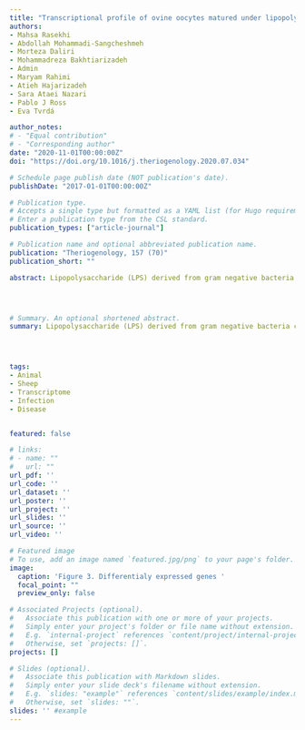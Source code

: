 ```yaml
---
title: "Transcriptional profile of ovine oocytes matured under lipopolysaccharide treatment in vitro"
authors:
- Mahsa Rasekhi
- Abdollah Mohammadi-Sangcheshmeh
- Morteza Daliri
- Mohammadreza Bakhtiarizadeh
- Admin
- Maryam Rahimi
- Atieh Hajarizadeh
- Sara Ataei Nazari
- Pablo J Ross
- Eva Tvrdá

author_notes:
# - "Equal contribution"
# - "Corresponding author"
date: "2020-11-01T00:00:00Z"
doi: "https://doi.org/10.1016/j.theriogenology.2020.07.034"

# Schedule page publish date (NOT publication's date).
publishDate: "2017-01-01T00:00:00Z"

# Publication type.
# Accepts a single type but formatted as a YAML list (for Hugo requirements).
# Enter a publication type from the CSL standard.
publication_types: ["article-journal"]

# Publication name and optional abbreviated publication name.
publication: "Theriogenology, 157 (70)"
publication_short: ""

abstract: Lipopolysaccharide (LPS) derived from gram negative bacteria cell wall is known to cause ruminal acidosis and/or infectious diseases such as metritis and mastitis which has a significant negative impact on the reproductive performance. This study aimed to investigate the effect of LPS on oocyte maturation and subsequent development in vitro. Ovine cumulus oocyte complexes (COCs) were matured in a medium supplemented with 0 (control), 0.01, 0.1, 1 and 10 μg/mL LPS. Nuclear maturation, cleavage and blastocyst rate, mitochondrial membrane potential (ΔΨm), intracellular reactive oxygen species (ROS) content and changes to the transcript abundance were evaluated. In case of the maturation rate, the percentage of oocytes reaching the MII stage was lower following exposure to 10 μg/mL LPS in comparison to the control group (P < 0.05). Moreover, the blastocyst rate decreased in case of 1 and 10 μg/mL LPS when compared to the control group (P < 0.05). ROS overproduction accompanied by a decreased ΔΨm were recorded in LPS treated oocytes in comparison to the control group (P < 0.05). The 3′ tag digital gene expression profiling method revealed that 7887 genes were expressed while only seven genes exhibited changes in the transcript abundance following exposure to LPS. Tripartite motif containing 25 (TRIM25), Tripartite motif containing 26 (TRIM26), Zona Pellucida glycoprotein 3 (ZP3), Family with sequence similarity 50-member A (FAM50A), Glyoxalate and hydroxy pyruvate reductase (GRHPR), NADH ubiquinase oxireductase subunit A8 (NDUFA8) were down-regulated (P < 0.05), while only Centrin 3 (CETN3) was up-regulated (P < 0.05). Our findings show that LPS has undesirable effects on the maturation competence of ovine oocytes and subsequent embryo development. In addition, the transcriptomic profiling results may shed more light on the molecular mechanisms of LPS-induced infertility in ruminants.




# Summary. An optional shortened abstract.
summary: Lipopolysaccharide (LPS) derived from gram negative bacteria cell wall is known to cause ruminal acidosis and/or infectious diseases such as metritis and mastitis which has a significant negative impact on the reproductive performance. This study aimed to investigate the effect of LPS on oocyte maturation and subsequent development in vitro. Ovine cumulus oocyte complexes (COCs) were matured in a medium supplemented with 0 (control), 0.01, 0.1, 1 and 10 μg/mL LPS. Nuclear maturation, cleavage and blastocyst rate, mitochondrial membrane potential (ΔΨm), intracellular reactive oxygen species (ROS) content and changes to the transcript abundance were evaluated. In case of the maturation rate, the percentage of oocytes reaching the MII stage was lower following exposure to 10 μg/mL LPS in comparison to the control group (P < 0.05). Moreover, the blastocyst rate decreased in case of 1 and 10 μg/mL LPS when compared to the control group (P < 0.05). ROS overproduction accompanied by a decreased ΔΨm were recorded in LPS treated oocytes in comparison to the control group (P < 0.05). The 3′ tag digital gene expression profiling method revealed that 7887 genes were expressed while only seven genes exhibited changes in the transcript abundance following exposure to LPS. Tripartite motif containing 25 (TRIM25), Tripartite motif containing 26 (TRIM26), Zona Pellucida glycoprotein 3 (ZP3), Family with sequence similarity 50-member A (FAM50A), Glyoxalate and hydroxy pyruvate reductase (GRHPR), NADH ubiquinase oxireductase subunit A8 (NDUFA8) were down-regulated (P < 0.05), while only Centrin 3 (CETN3) was up-regulated (P < 0.05). Our findings show that LPS has undesirable effects on the maturation competence of ovine oocytes and subsequent embryo development. In addition, the transcriptomic profiling results may shed more light on the molecular mechanisms of LPS-induced infertility in ruminants.




tags:
- Animal
- Sheep
- Transcriptome 
- Infection
- Disease


featured: false

# links:
# - name: ""
#   url: ""
url_pdf: ''
url_code: ''
url_dataset: ''
url_poster: ''
url_project: ''
url_slides: ''
url_source: ''
url_video: ''

# Featured image
# To use, add an image named `featured.jpg/png` to your page's folder. 
image:
  caption: 'Figure 3. Differentialy expressed genes '
  focal_point: ""
  preview_only: false

# Associated Projects (optional).
#   Associate this publication with one or more of your projects.
#   Simply enter your project's folder or file name without extension.
#   E.g. `internal-project` references `content/project/internal-project/index.md`.
#   Otherwise, set `projects: []`.
projects: []

# Slides (optional).
#   Associate this publication with Markdown slides.
#   Simply enter your slide deck's filename without extension.
#   E.g. `slides: "example"` references `content/slides/example/index.md`.
#   Otherwise, set `slides: ""`.
slides: '' #example
---
```

